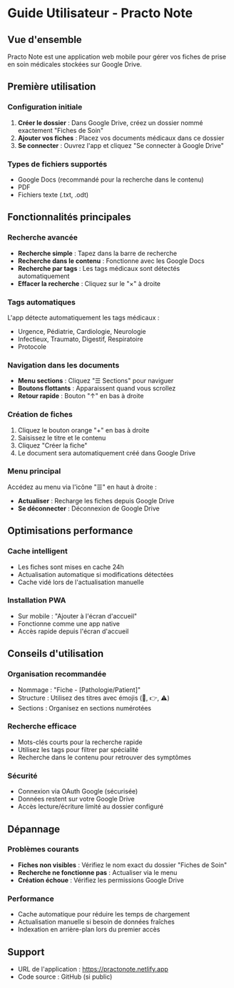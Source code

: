 # Guide Utilisateur - Practo Note

## Vue d'ensemble
Practo Note est une application web mobile pour gérer vos fiches de prise en soin médicales stockées sur Google Drive.

## Première utilisation

### Configuration initiale
1. **Créer le dossier** : Dans Google Drive, créez un dossier nommé exactement "Fiches de Soin"
2. **Ajouter vos fiches** : Placez vos documents médicaux dans ce dossier
3. **Se connecter** : Ouvrez l'app et cliquez "Se connecter à Google Drive"

### Types de fichiers supportés
- Google Docs (recommandé pour la recherche dans le contenu)
- PDF
- Fichiers texte (.txt, .odt)

## Fonctionnalités principales

### Recherche avancée
- **Recherche simple** : Tapez dans la barre de recherche
- **Recherche dans le contenu** : Fonctionne avec les Google Docs
- **Recherche par tags** : Les tags médicaux sont détectés automatiquement
- **Effacer la recherche** : Cliquez sur le "×" à droite

### Tags automatiques
L'app détecte automatiquement les tags médicaux :
- Urgence, Pédiatrie, Cardiologie, Neurologie
- Infectieux, Traumato, Digestif, Respiratoire
- Protocole

### Navigation dans les documents
- **Menu sections** : Cliquez "☰ Sections" pour naviguer
- **Boutons flottants** : Apparaissent quand vous scrollez
- **Retour rapide** : Bouton "↑" en bas à droite

### Création de fiches
1. Cliquez le bouton orange "+" en bas à droite
2. Saisissez le titre et le contenu
3. Cliquez "Créer la fiche"
4. Le document sera automatiquement créé dans Google Drive

### Menu principal
Accédez au menu via l'icône "☰" en haut à droite :
- **Actualiser** : Recharge les fiches depuis Google Drive
- **Se déconnecter** : Déconnexion de Google Drive

## Optimisations performance

### Cache intelligent
- Les fiches sont mises en cache 24h
- Actualisation automatique si modifications détectées
- Cache vidé lors de l'actualisation manuelle

### Installation PWA
- Sur mobile : "Ajouter à l'écran d'accueil"
- Fonctionne comme une app native
- Accès rapide depuis l'écran d'accueil

## Conseils d'utilisation

### Organisation recommandée
- Nommage : "Fiche - [Pathologie/Patient]"
- Structure : Utilisez des titres avec émojis (🔹, 👉, ⚠️)
- Sections : Organisez en sections numérotées

### Recherche efficace
- Mots-clés courts pour la recherche rapide
- Utilisez les tags pour filtrer par spécialité
- Recherche dans le contenu pour retrouver des symptômes

### Sécurité
- Connexion via OAuth Google (sécurisée)
- Données restent sur votre Google Drive
- Accès lecture/écriture limité au dossier configuré

## Dépannage

### Problèmes courants
- **Fiches non visibles** : Vérifiez le nom exact du dossier "Fiches de Soin"
- **Recherche ne fonctionne pas** : Actualiser via le menu
- **Création échoue** : Vérifiez les permissions Google Drive

### Performance
- Cache automatique pour réduire les temps de chargement
- Actualisation manuelle si besoin de données fraîches
- Indexation en arrière-plan lors du premier accès

## Support
- URL de l'application : https://practonote.netlify.app
- Code source : GitHub (si public)